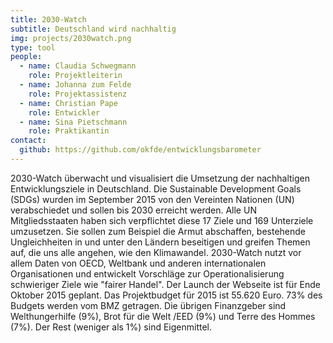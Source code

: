 ```yaml
---
title: 2030-Watch
subtitle: Deutschland wird nachhaltig
img: projects/2030watch.png
type: tool
people:
  - name: Claudia Schwegmann
    role: Projektleiterin
  - name: Johanna zum Felde
    role: Projektassistenz
  - name: Christian Pape
    role: Entwickler
  - name: Sina Pietschmann
    role: Praktikantin
contact:
  github: https://github.com/okfde/entwicklungsbarometer
---
```

2030-Watch überwacht und visualisiert die Umsetzung der nachhaltigen Entwicklungsziele in Deutschland. Die Sustainable Development Goals (SDGs) wurden im September 2015 von den Vereinten Nationen (UN) verabschiedet und sollen bis 2030 erreicht werden. Alle UN Mitgliedsstaaten haben sich verpflichtet diese 17 Ziele und 169 Unterziele umzusetzen. Sie sollen zum Beispiel die Armut abschaffen, bestehende Ungleichheiten in und unter den Ländern beseitigen und greifen Themen auf, die uns alle angehen, wie den Klimawandel. 2030-Watch nutzt vor allem Daten von OECD, Weltbank und anderen internationalen Organisationen und entwickelt Vorschläge zur Operationalisierung schwieriger Ziele wie "fairer Handel". Der Launch der Webseite ist für Ende Oktober 2015 geplant. Das Projektbudget für 2015 ist 55.620 Euro. 73% des Budgets werden vom BMZ getragen. Die übrigen Finanzgeber sind Welthungerhilfe (9%), Brot für die Welt /EED (9%) und Terre des Hommes (7%). Der Rest (weniger als 1%) sind Eigenmittel.
